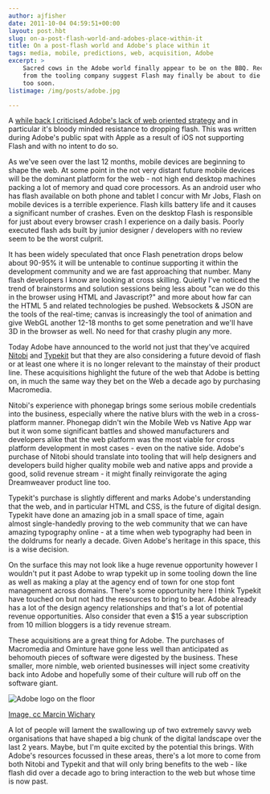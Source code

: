 ```yaml
---
author: ajfisher
date: 2011-10-04 04:59:51+00:00
layout: post.hbt
slug: on-a-post-flash-world-and-adobes-place-within-it
title: On a post-flash world and Adobe's place within it
tags: media, mobile, predictions, web, acquisition, Adobe
excerpt: >
    Sacred cows in the Adobe world finally appear to be on the BBQ. Recent signals
    from the tooling company suggest Flash may finally be about to die - and not
    too soon.
listimage: /img/posts/adobe.jpg

---
```


A [while back I criticised Adobe's lack of web oriented strategy](http://ajfisher.me/2010/04/13/adobe-narayens-kingdom-for-a-plan/) and in particular it's bloody minded resistance to dropping flash. This was written during Adobe's public spat with Apple as a result of iOS not supporting Flash and with no intent to do so.

As we've seen over the last 12 months, mobile devices are beginning to shape the web. At some point in the not very distant future mobile devices will be the dominant platform for the web - not high end desktop machines packing a lot of memory and quad core processors. As an android user who has flash available on both phone and tablet I concur with Mr Jobs, Flash on mobile devices is a terrible experience. Flash kills battery life and it causes a significant number of crashes. Even on the desktop Flash is responsible for just about every browser crash I experience on a daily basis. Poorly executed flash ads built by junior designer / developers with no review seem to be the worst culprit.

It has been widely speculated that once Flash penetration drops below about 90-95% it will be untenable to continue supporting it within the development community and we are fast approaching that number. Many flash developers I know are looking at cross skilling. Quietly I've noticed the trend of brainstorms and solution sessions being less about "can we do this in the browser using HTML and Javascript?" and more about how far can the HTML 5 and related technologies be pushed. Websockets & JSON are the tools of the real-time; canvas is increasingly the tool of animation and give WebGL another 12-18 months to get some penetration and we'll have 3D in the browser as well. No need for that crashy plugin any more.

Today Adobe have announced to the world not just that they've acquired [Nitobi](http://www.nitobi.com/) and [Typekit](http://typekit.com/) but that they are also considering a future devoid of flash or at least one where it is no longer relevant to the mainstay of their product line. These acquisitions highlight the future of the web that Adobe is betting on, in much the same way they bet on the Web a decade ago by purchasing Macromedia.

Nitobi's experience with phonegap brings some serious mobile credentials into the business, especially where the native blurs with the web in a cross-platform manner. Phonegap didn't win the Mobile Web vs Native App war but it won some significant battles and showed manufacturers and developers alike that the web platform was the most viable for cross platform development in most cases - even on the native side. Adobe's purchase of Nitobi should translate into tooling that will help designers and developers build higher quality mobile web and native apps and provide a good, solid revenue stream - it might finally reinvigorate the aging Dreamweaver product line too.

Typekit's purchase is slightly different and marks Adobe's understanding that the web, and in particular HTML and CSS, is the future of digital design. Typekit have done an amazing job in a small space of time, again almost single-handedly proving to the web community that we can have amazing typography online - at a time when web typography had been in the doldrums for nearly a decade. Given Adobe's heritage in this space, this is a wise decision.

On the surface this may not look like a huge revenue opportunity however I wouldn't put it past Adobe to wrap typekit up in some tooling down the line as well as making a play at the agency end of town for one stop font management across domains. There's some opportunity here I think Typekit have touched on but not had the resources to bring to bear. Adobe already has a lot of the design agency relationships and that's a lot of potential revenue opportunities. Also consider that even a $15 a year subscription from 10 million bloggers is a tidy revenue stream.

These acquisitions are a great thing for Adobe. The purchases of Macromedia and Ominture have gone less well than anticipated as behomouth pieces of software were digested by the business. These smaller, more nimble, web oriented businesses will inject some creativity back into Adobe and hopefully some of their culture will rub off on the software giant.

![Adobe logo on the floor](/img/posts/adobe.jpg)

<p class="caption"><a href="http://www.flickr.com/photos/mwichary/2198354027/">Image,
cc Marcin Wichary</a></p>

A lot of people will lament the swallowing up of two extremely savvy web organisations that have shaped a big chunk of the digital landscape over the last 2 years. Maybe, but I'm quite excited by the potential this brings. With Adobe's resources focussed in these areas, there's a lot more to come from both Nitobi and Typekit and that will only bring benefits to the web - like flash did over a decade ago to bring interaction to the web but whose time is now past.
